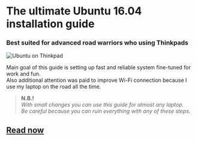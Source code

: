 # The ultimate Ubuntu 16.04 installation guide
### Best suited for advanced road warriors who using Thinkpads
![Ubuntu on Thinkpad](https://github.com/systematicat/ultimate-ubuntu-tutorial/raw/master/resources/thinkpad.png)

Main goal of this guide is setting up fast and reliable system fine-tuned for work and fun.  
Also additional attention was paid to improve Wi-Fi connection because I use my laptop on the road all the time.  


> **N.B.!**  
> *With small changes you can use this guide for almost any laptop.*  
> *Be careful because you can ruin everything with any of these steps.*  

## [Read now](http://github.com)
